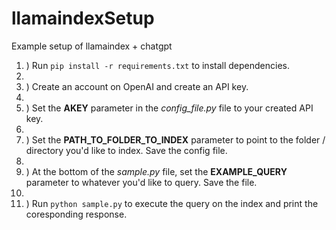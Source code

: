 # llamaindexSetup
Example setup of llamaindex + chatgpt

1. ) Run ```pip install -r requirements.txt``` to install dependencies.
2. <br>
3. ) Create an account on OpenAI and create an API key.
4. <br>
5. ) Set the **AKEY** parameter in the *config_file.py* file to your created API key.
6. <br>
7. ) Set the **PATH_TO_FOLDER_TO_INDEX** parameter to point to the folder / directory you'd like to index.  Save the config file.
8. <br>
9. ) At the bottom of the *sample.py* file, set the **EXAMPLE_QUERY** parameter to whatever you'd like to query.  Save the file.
10. <br>
11. ) Run ```python sample.py``` to execute the query on the index and print the coresponding response.
